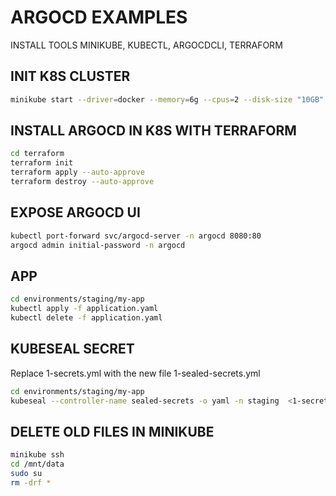 # ARGOCD EXAMPLES

INSTALL TOOLS MINIKUBE, KUBECTL, ARGOCDCLI, TERRAFORM

## INIT K8S CLUSTER

```BASH
minikube start --driver=docker --memory=6g --cpus=2 --disk-size "10GB" --kubernetes-version=1.28.2
```

## INSTALL ARGOCD IN K8S WITH TERRAFORM

```BASH
cd terraform
terraform init
terraform apply --auto-approve
terraform destroy --auto-approve
```

## EXPOSE ARGOCD UI

```BASH
kubectl port-forward svc/argocd-server -n argocd 8080:80
argocd admin initial-password -n argocd
```

## APP

```BASH
cd environments/staging/my-app
kubectl apply -f application.yaml
kubectl delete -f application.yaml
```

## KUBESEAL SECRET

Replace 1-secrets.yml with the new file 1-sealed-secrets.yml

```bash
cd environments/staging/my-app
kubeseal --controller-name sealed-secrets -o yaml -n staging  <1-secrets.yml> 1-sealed-secrets.yml
```

## DELETE OLD FILES IN MINIKUBE

```BASH
minikube ssh
cd /mnt/data
sudo su
rm -drf *
```